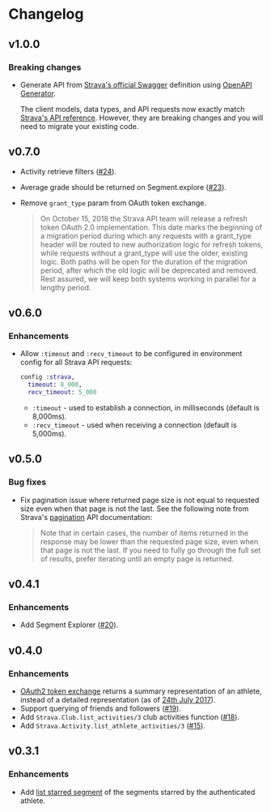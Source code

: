 # Changelog

## v1.0.0

### Breaking changes

- Generate API from [Strava's official Swagger](https://developers.strava.com/docs/#client-code) definition using [OpenAPI Generator](https://github.com/OpenAPITools/openapi-generator).

  The client models, data types, and API requests now exactly match [Strava's API reference](https://developers.strava.com/docs/reference/). However, they are breaking changes and you will need to migrate your existing code.

## v0.7.0

- Activity retrieve filters ([#24](https://github.com/slashdotdash/strava/pull/24)).
- Average grade should be returned on Segment.explore
([#23](https://github.com/slashdotdash/strava/pull/23)).
- Remove `grant_type` param from OAuth token exchange.

  > On October 15, 2018 the Strava API team will release a refresh token OAuth 2.0 implementation. This date marks the beginning of a migration period during which any requests with a grant_type header will be routed to new authorization logic for refresh tokens, while requests without a grant_type will use the older, existing logic. Both paths will be open for the duration of the migration period, after which the old logic will be deprecated and removed. Rest assured, we will keep both systems working in parallel for a lengthy period.

## v0.6.0

### Enhancements

- Allow `:timeout` and `:recv_timeout` to be configured in environment config for all Strava API requests:

    ```elixir
    config :strava,
      timeout: 8_000,
      recv_timeout: 5_000
    ```

  - `:timeout` - used to establish a connection, in milliseconds (default is 8,000ms).
  - `:recv_timeout` - used when receiving a connection (default is 5,000ms).

## v0.5.0

### Bug fixes

- Fix pagination issue where returned page size is not equal to requested size even when that page is not the last. See the following note from Strava's [pagination](https://strava.github.io/api/#pagination) API documentation:

    > Note that in certain cases, the number of items returned in the response may be lower than the requested page size, even when that page is not the last. If you need to fully go through the full set of results, prefer iterating until an empty page is returned.

## v0.4.1

### Enhancements

- Add Segment Explorer ([#20](https://github.com/slashdotdash/strava/pull/20)).

## v0.4.0

### Enhancements

- [OAuth2 token exchange](https://strava.github.io/api/v3/oauth/#post-token) returns a summary representation of an athlete, instead of a detailed representation (as of [24th July 2017](https://strava.github.io/api/v3/changelog/)).
- Support querying of friends and followers ([#19](https://github.com/slashdotdash/strava/pull/19)).
- Add `Strava.Club.list_activities/3` club activities function ([#18](https://github.com/slashdotdash/strava/pull/18)).
- Add `Strava.Activity.list_athlete_activities/3` ([#15](https://github.com/slashdotdash/strava/pull/15)).

## v0.3.1

### Enhancements

- Add [list starred segment](http://strava.github.io/api/v3/segments/#starred) of the segments starred by the authenticated athlete.
